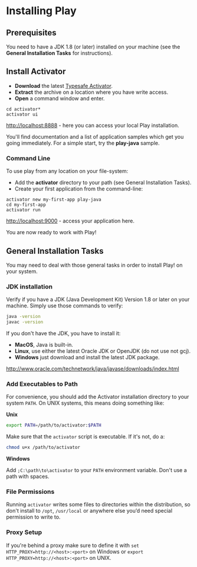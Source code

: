 <!--- Copyright (C) 2009-2015 Typesafe Inc. <http://www.typesafe.com> -->
# Installing Play

## Prerequisites

You need to have a JDK 1.8 (or later) installed on your machine (see the **General Installation Tasks** for instructions).


## Install Activator

* **Download** the latest [Typesafe Activator](http://typesafe.com/activator).
* **Extract** the archive on a location where you have write access.
* **Open** a command window and enter.

```
cd activator*
activator ui
```

[http://localhost:8888](http://localhost:8888) - here you can access your local Play installation.

You'll find documentation and a list of application samples which get you going immediately. For a simple start, try the **play-java** sample.

### Command Line
To use play from any location on your file-system:
* Add the **activator** directory to your path (see General Installation Tasks).
* Create your first application from the command-line:

```
activator new my-first-app play-java
cd my-first-app
activator run
```

[http://localhost:9000](http://localhost:9000) - access your application here.

You are now ready to work with Play!

## General Installation Tasks

You may need to deal with those general tasks in order to install Play! on your system. 

### JDK installation

Verify if you have a JDK (Java Development Kit) Version 1.8 or later on your machine. Simply use those commands to verify:

```bash
java -version
javac -version
```

If you don't have the JDK, you have to install it:

* **MacOS**, Java is built-in.
* **Linux**, use either the latest Oracle JDK or OpenJDK (do not use not gcj). 
* **Windows** just download and install the latest JDK package.

http://www.oracle.com/technetwork/java/javase/downloads/index.html
 
### Add Executables to Path

For convenience, you should add the Activator installation directory to your system `PATH`. On UNIX systems, this means doing something like:

**Unix**

```bash
export PATH=/path/to/activator:$PATH
```

Make sure that the `activator` script is executable. If it's not, do a:
 
```bash
chmod u+x /path/to/activator
```

**Windows**

Add `;C:\path\to\activator` to your `PATH` environment variable. Don't use a path with spaces.

### File Permissions

Running `activator` writes some files to directories within the distribution, so don't install to `/opt`, `/usr/local` or anywhere else you’d need special permission to write to.

### Proxy Setup

If you're behind a proxy make sure to define it with `set HTTP_PROXY=http://<host>:<port>` on Windows or `export  HTTP_PROXY=http://<host>:<port>` on UNIX.

